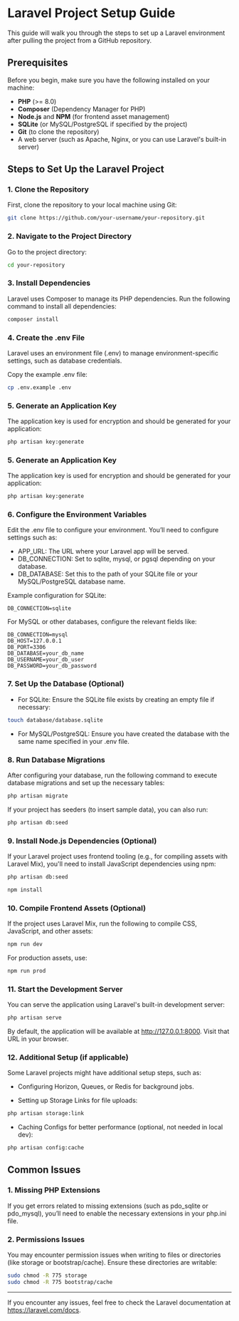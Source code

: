 # Laravel Project Setup Guide

This guide will walk you through the steps to set up a Laravel environment after pulling the project from a GitHub repository.

## Prerequisites

Before you begin, make sure you have the following installed on your machine:

- **PHP** (>= 8.0)
- **Composer** (Dependency Manager for PHP)
- **Node.js** and **NPM** (for frontend asset management)
- **SQLite** (or MySQL/PostgreSQL if specified by the project)
- **Git** (to clone the repository)
- A web server (such as Apache, Nginx, or you can use Laravel's built-in server)

## Steps to Set Up the Laravel Project

### 1. Clone the Repository

First, clone the repository to your local machine using Git:

```bash
git clone https://github.com/your-username/your-repository.git
```

### 2. Navigate to the Project Directory

Go to the project directory:

```bash
cd your-repository
```

### 3. Install Dependencies

Laravel uses Composer to manage its PHP dependencies. Run the following command to install all dependencies:

```bash
composer install
```

### 4. Create the .env File
Laravel uses an environment file (.env) to manage environment-specific settings, such as database credentials.

Copy the example .env file:

```bash
cp .env.example .env
```

### 5. Generate an Application Key
The application key is used for encryption and should be generated for your application:

```bash
php artisan key:generate
```

### 5. Generate an Application Key
The application key is used for encryption and should be generated for your application:

```bash
php artisan key:generate
```

### 6. Configure the Environment Variables
Edit the .env file to configure your environment. You’ll need to configure settings such as:

- APP_URL: The URL where your Laravel app will be served.
- DB_CONNECTION: Set to sqlite, mysql, or pgsql depending on your database.
- DB_DATABASE: Set this to the path of your SQLite file or your MySQL/PostgreSQL database name.

Example configuration for SQLite:

```env
DB_CONNECTION=sqlite
```

For MySQL or other databases, configure the relevant fields like:

```env
DB_CONNECTION=mysql
DB_HOST=127.0.0.1
DB_PORT=3306
DB_DATABASE=your_db_name
DB_USERNAME=your_db_user
DB_PASSWORD=your_db_password
```

### 7. Set Up the Database (Optional)
- For SQLite: Ensure the SQLite file exists by creating an empty file if necessary:

```bash
touch database/database.sqlite
```

- For MySQL/PostgreSQL: Ensure you have created the database with the same name specified in your .env file.

### 8. Run Database Migrations
After configuring your database, run the following command to execute database migrations and set up the necessary tables:

```bash
php artisan migrate
```

If your project has seeders (to insert sample data), you can also run:

```bash
php artisan db:seed
```

### 9. Install Node.js Dependencies (Optional)
If your Laravel project uses frontend tooling (e.g., for compiling assets with Laravel Mix), you'll need to install JavaScript dependencies using npm:

```bash
php artisan db:seed
```

```bash
npm install
```

### 10. Compile Frontend Assets (Optional)
If the project uses Laravel Mix, run the following to compile CSS, JavaScript, and other assets:

```bash
npm run dev
```

For production assets, use:
```bash
npm run prod
```

### 11. Start the Development Server
You can serve the application using Laravel's built-in development server:

```bash
php artisan serve
```

By default, the application will be available at http://127.0.0.1:8000. Visit that URL in your browser.

### 12. Additional Setup (if applicable)
Some Laravel projects might have additional setup steps, such as:

- Configuring Horizon, Queues, or Redis for background jobs.

- Setting up Storage Links for file uploads:

```bash
php artisan storage:link
```

- Caching Configs for better performance (optional, not needed in local dev):

```bash
php artisan config:cache
```

## Common Issues
### 1. Missing PHP Extensions
If you get errors related to missing extensions (such as pdo_sqlite or pdo_mysql), you’ll need to enable the necessary extensions in your php.ini file.

### 2. Permissions Issues
You may encounter permission issues when writing to files or directories (like storage or bootstrap/cache). Ensure these directories are writable:

```bash
sudo chmod -R 775 storage
sudo chmod -R 775 bootstrap/cache
```

---

If you encounter any issues, feel free to check the Laravel documentation at https://laravel.com/docs.